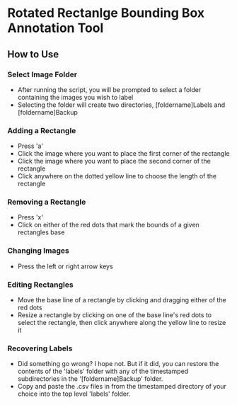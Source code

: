 # Rotated Rectanlge Bounding Box Annotation Tool

## How to Use

### Select Image Folder
- After running the script, you will be prompted to select a folder containing the images you wish to label
- Selecting the folder will create two directories, [foldername]Labels and [foldername]Backup
  
### Adding a Rectangle
- Press 'a'
- Click the image where you want to place the first corner of the rectangle
- Click the image where you want to place the second corner of the rectangle
- Click anywhere on the dotted yellow line to choose the length of the rectangle

### Removing a Rectangle
- Press 'x'
- Click on either of the red dots that mark the bounds of a given rectangles base

### Changing Images
- Press the left or right arrow keys

### Editing Rectangles
- Move the base line of a rectangle by clicking and dragging either of the red dots
- Resize a rectangle by clicking on one of the base line's red dots to select the rectangle, then click anywhere along the yellow line to resize it

### Recovering Labels
- Did something go wrong? I hope not. But if it did, you can restore the contents of the 'labels' folder with any of the timestamped subdirectories in the '[foldername]Backup' folder.
- Copy and paste the .csv files in from the timestamped directory of your choice into the top level 'labels' folder. 
